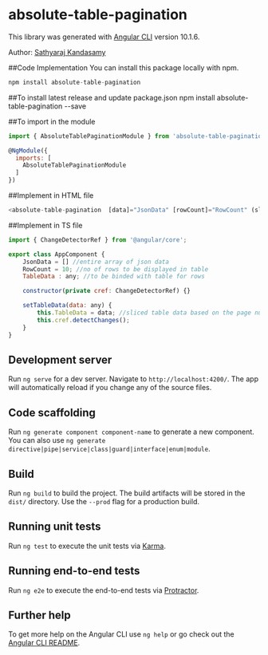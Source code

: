 # absolute-table-pagination

This library was generated with [Angular CLI](https://github.com/angular/angular-cli) version 10.1.6.

Author: [Sathyaraj Kandasamy](https://sathya-me.netlify.app/)

##Code Implementation
You can install this package locally with npm.
```js
npm install absolute-table-pagination
 ```
##To install latest release and update package.json 
npm install absolute-table-pagination --save
 
##To import in the module
```js
import { AbsoluteTablePaginationModule } from 'absolute-table-pagination';

@NgModule({
  imports: [
    AbsoluteTablePaginationModule
  ]
})
```

##Implement in HTML file
```js
<absolute-table-pagination  [data]="JsonData" [rowCount]="RowCount" (slicedData)="setTableData($event)"></absolute-table-pagination>
```
##Implement in TS file
```js
import { ChangeDetectorRef } from '@angular/core';

export class AppComponent {
    JsonData = [] //entire array of json data
    RowCount = 10; //no of rows to be displayed in table
    TableData : any; //to be binded with table for rows

    constructor(private cref: ChangeDetectorRef) {}

    setTableData(data: any) {
        this.TableData = data; //sliced table data based on the page number selected
        this.cref.detectChanges();
    }
}
```

## Development server

Run `ng serve` for a dev server. Navigate to `http://localhost:4200/`. The app will automatically reload if you change any of the source files.

## Code scaffolding

Run `ng generate component component-name` to generate a new component. You can also use `ng generate directive|pipe|service|class|guard|interface|enum|module`.

## Build

Run `ng build` to build the project. The build artifacts will be stored in the `dist/` directory. Use the `--prod` flag for a production build.

## Running unit tests

Run `ng test` to execute the unit tests via [Karma](https://karma-runner.github.io).

## Running end-to-end tests

Run `ng e2e` to execute the end-to-end tests via [Protractor](http://www.protractortest.org/).

## Further help

To get more help on the Angular CLI use `ng help` or go check out the [Angular CLI README](https://github.com/angular/angular-cli/blob/master/README.md).

